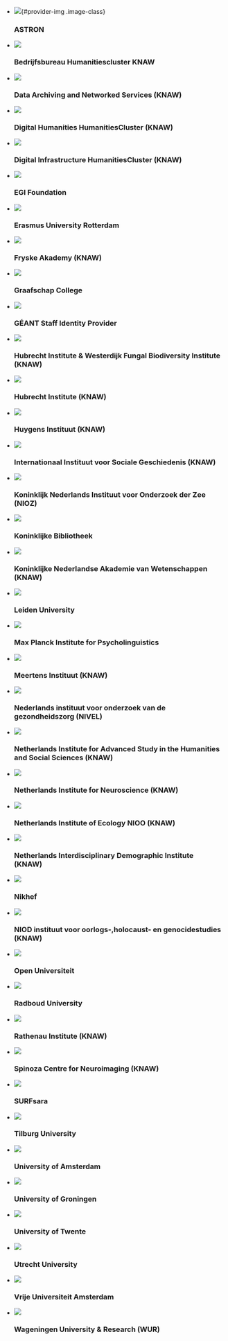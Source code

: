 *   ![](https://static.surfconext.nl/logos/idp/astron.gif){#provider-img .image-class}

    ### ASTRON

*   ![](https://static.surfconext.nl/media/idp/huc.png)

    ### Bedrijfsbureau Humanitiescluster KNAW

*   ![](https://static.surfconext.nl/logos/idp/knaw-dans.png)

    ### Data Archiving and Networked Services (KNAW)

*   ![](https://static.surfconext.nl/media/idp/humanities.png)

    ### Digital Humanities HumanitiesCluster (KNAW)

*   ![](https://static.surfconext.nl/media/idp/knaw_di.png)

    ### Digital Infrastructure HumanitiesCluster (KNAW)

*   ![](https://static.surfconext.nl/logos/idp/egi.png)

    ### EGI Foundation

*   ![](https://static.surfconext.nl/logos/idp/eur.png)

    ### Erasmus University Rotterdam

*   ![](https://static.surfconext.nl/logos/idp/FA-logo.png)

    ### Fryske Akademy (KNAW)

*   ![](https://static.surfconext.nl/logos/idp/graafschapcollege.png)

    ### Graafschap College

*   ![](https://static.surfconext.nl/logos/idp/geant.png)

    ### GÉANT Staff Identity Provider

*   ![](https://static.surfconext.nl/media/idp/hubrecht_westerdijk.png)

    ### Hubrecht Institute & Westerdijk Fungal Biodiversity Institute (KNAW)

*   ![](https://static.surfconext.nl/logos/idp/knaw-hubrecht.png)

    ### Hubrecht Institute (KNAW)

*   ![](https://static.surfconext.nl/logos/idp/knaw-huygens-new.png)

    ### Huygens Instituut (KNAW)

*   ![](https://static.surfconext.nl/logos/idp/knaw-iisg.png)

    ### Internationaal Instituut voor Sociale Geschiedenis (KNAW)

*   ![](https://static.surfconext.nl/logos/idp/nioz.png)

    ### Koninklijk Nederlands Instituut voor Onderzoek der Zee (NIOZ)

*   ![](https://static.surfconext.nl/logos/idp/kb.png)

    ### Koninklijke Bibliotheek

*   ![](https://static.surfconext.nl/logos/idp/knaw.png)

    ### Koninklijke Nederlandse Akademie van Wetenschappen (KNAW)

*   ![](https://static.surfconext.nl/logos/idp/leiden.png)

    ### Leiden University

*   ![](https://static.surfconext.nl/logos/idp/mpi.png)

    ### Max Planck Institute for Psycholinguistics

*   ![](https://static.surfconext.nl/logos/idp/knaw-meertens.png)

    ### Meertens Instituut (KNAW)

*   ![](https://static.surfconext.nl/logos/idp/nivel.png)

    ### Nederlands instituut voor onderzoek van de gezondheidszorg (NIVEL)

*   ![](https://static.surfconext.nl/media/idp/nias.png)

    ### Netherlands Institute for Advanced Study in the Humanities and Social Sciences (KNAW)

*   ![](https://static.surfconext.nl/logos/idp/logo-herseninstituut.png)

    ### Netherlands Institute for Neuroscience (KNAW)

*   ![](https://static.surfconext.nl/logos/idp/nioo-knaw.png)

    ### Netherlands Institute of Ecology NIOO (KNAW)

*   ![](https://static.surfconext.nl/logos/idp/knaw_nidi.png)

    ### Netherlands Interdisciplinary Demographic Institute (KNAW)

*   ![](https://static.surfconext.nl/logos/idp/nikhef.png)

    ### Nikhef

*   ![](https://static.surfconext.nl/logos/idp/knaw-niod.png)

    ### NIOD instituut voor oorlogs-,holocaust- en genocidestudies (KNAW)

*   ![](https://static.surfconext.nl/logos/idp/ou.png)

    ### Open Universiteit

*   ![](https://static.surfconext.nl/logos/idp/radboudlogo120.png)

    ### Radboud University

*   ![](https://static.surfconext.nl/logos/idp/Rathenau.png)

    ### Rathenau Institute (KNAW)

*   ![](https://static.surfconext.nl/media/idp/spinoza_logo.png)

    ### Spinoza Centre for Neuroimaging (KNAW)

*   ![](https://static.surfconext.nl/logos/idp/SURFsara.png)

    ### SURFsara

*   ![](https://static.surfconext.nl/logos/idp/uvtboom.png)

    ### Tilburg University

*   ![](https://static.surfconext.nl/logos/idp/uva.png)

    ### University of Amsterdam

*   ![](https://static.surfconext.nl/logos/idp/rug.png)

    ### University of Groningen

*   ![](https://static.surfconext.nl/logos/idp/utwente.png)

    ### University of Twente

*   ![](https://static.surfconext.nl/logos/idp/uu.png)

    ### Utrecht University

*   ![](https://static.surfconext.nl/logos/idp/vu.png)

    ### Vrije Universiteit Amsterdam

*   ![](https://static.surfconext.nl/logos/idp/wur.png)

    ### Wageningen University & Research (WUR)